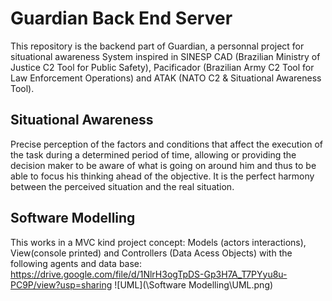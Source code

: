 # Guardian Back End Server
This repository is the backend part of Guardian, a personnal project for situational awareness System inspired in SINESP CAD (Brazilian Ministry of Justice C2 Tool for Public Safety), Pacificador (Brazilian Army C2 Tool for Law Enforcement Operations) and ATAK (NATO C2 & Situational Awareness Tool).

## Situational Awareness
Precise perception of the factors and conditions that affect the execution of the task during a determined period of time, allowing or providing the decision maker to be aware of what is going on around him and thus to be able to focus his thinking ahead of the objective. It is the perfect harmony between the perceived situation and the real situation.

## Software Modelling
This works in a MVC kind project concept: Models (actors interactions), View(console printed) and Controllers (Data Acess Objects) with the following agents and data base:
https://drive.google.com/file/d/1NlrH3ogTpDS-Gp3H7A_T7PYyu8u-PC9P/view?usp=sharing
![UML](\Software Modelling\UML.png)
